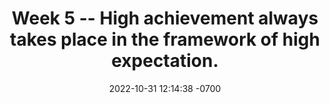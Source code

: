 ---
layout: post
title:  "Week 5 -- High achievement always takes place in the framework of high expectation."
date:   2022-10-31 12:14:38 -0700
categories: jekyll update
---